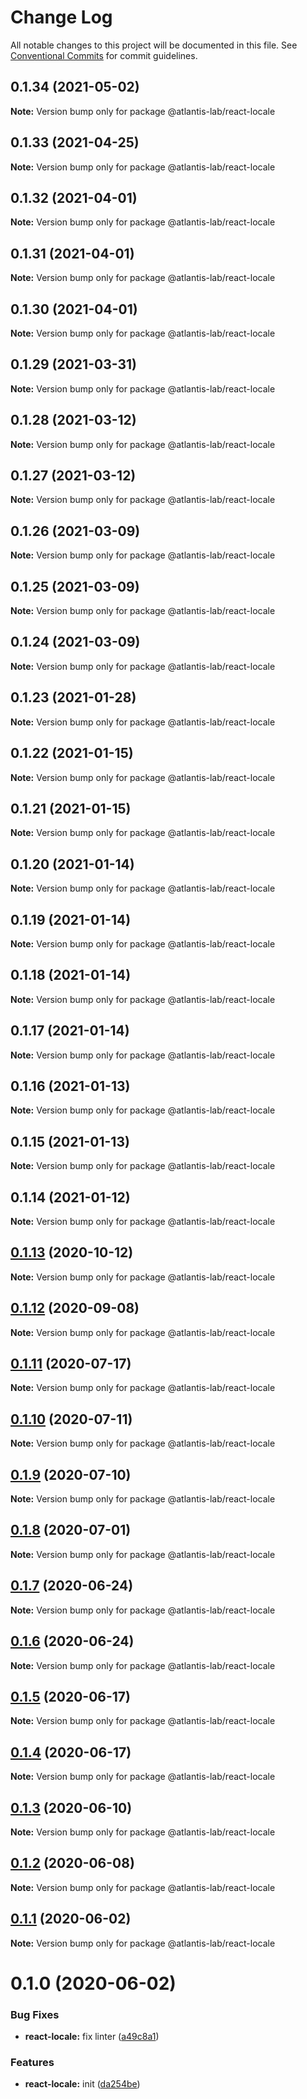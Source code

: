 # Change Log

All notable changes to this project will be documented in this file.
See [Conventional Commits](https://conventionalcommits.org) for commit guidelines.

## 0.1.34 (2021-05-02)

**Note:** Version bump only for package @atlantis-lab/react-locale





## 0.1.33 (2021-04-25)

**Note:** Version bump only for package @atlantis-lab/react-locale





## 0.1.32 (2021-04-01)

**Note:** Version bump only for package @atlantis-lab/react-locale





## 0.1.31 (2021-04-01)

**Note:** Version bump only for package @atlantis-lab/react-locale





## 0.1.30 (2021-04-01)

**Note:** Version bump only for package @atlantis-lab/react-locale





## 0.1.29 (2021-03-31)

**Note:** Version bump only for package @atlantis-lab/react-locale





## 0.1.28 (2021-03-12)

**Note:** Version bump only for package @atlantis-lab/react-locale





## 0.1.27 (2021-03-12)

**Note:** Version bump only for package @atlantis-lab/react-locale





## 0.1.26 (2021-03-09)

**Note:** Version bump only for package @atlantis-lab/react-locale





## 0.1.25 (2021-03-09)

**Note:** Version bump only for package @atlantis-lab/react-locale





## 0.1.24 (2021-03-09)

**Note:** Version bump only for package @atlantis-lab/react-locale





## 0.1.23 (2021-01-28)

**Note:** Version bump only for package @atlantis-lab/react-locale





## 0.1.22 (2021-01-15)

**Note:** Version bump only for package @atlantis-lab/react-locale





## 0.1.21 (2021-01-15)

**Note:** Version bump only for package @atlantis-lab/react-locale





## 0.1.20 (2021-01-14)

**Note:** Version bump only for package @atlantis-lab/react-locale





## 0.1.19 (2021-01-14)

**Note:** Version bump only for package @atlantis-lab/react-locale





## 0.1.18 (2021-01-14)

**Note:** Version bump only for package @atlantis-lab/react-locale





## 0.1.17 (2021-01-14)

**Note:** Version bump only for package @atlantis-lab/react-locale





## 0.1.16 (2021-01-13)

**Note:** Version bump only for package @atlantis-lab/react-locale





## 0.1.15 (2021-01-13)

**Note:** Version bump only for package @atlantis-lab/react-locale





## 0.1.14 (2021-01-12)

**Note:** Version bump only for package @atlantis-lab/react-locale





## [0.1.13](https://github.com/Atlantis-Lab/reactjs/compare/@atlantis-lab/react-locale@0.1.12...@atlantis-lab/react-locale@0.1.13) (2020-10-12)

**Note:** Version bump only for package @atlantis-lab/react-locale





## [0.1.12](https://github.com/Atlantis-Lab/reactjs/compare/@atlantis-lab/react-locale@0.1.11...@atlantis-lab/react-locale@0.1.12) (2020-09-08)

**Note:** Version bump only for package @atlantis-lab/react-locale





## [0.1.11](https://github.com/Atlantis-Lab/reactjs/compare/@atlantis-lab/react-locale@0.1.10...@atlantis-lab/react-locale@0.1.11) (2020-07-17)

**Note:** Version bump only for package @atlantis-lab/react-locale





## [0.1.10](https://github.com/Atlantis-Lab/reactjs/compare/@atlantis-lab/react-locale@0.1.9...@atlantis-lab/react-locale@0.1.10) (2020-07-11)

**Note:** Version bump only for package @atlantis-lab/react-locale





## [0.1.9](https://github.com/Atlantis-Lab/reactjs/compare/@atlantis-lab/react-locale@0.1.8...@atlantis-lab/react-locale@0.1.9) (2020-07-10)

**Note:** Version bump only for package @atlantis-lab/react-locale





## [0.1.8](https://github.com/Atlantis-Lab/reactjs/compare/@atlantis-lab/react-locale@0.1.7...@atlantis-lab/react-locale@0.1.8) (2020-07-01)

**Note:** Version bump only for package @atlantis-lab/react-locale





## [0.1.7](https://github.com/Atlantis-Lab/reactjs/compare/@atlantis-lab/react-locale@0.1.6...@atlantis-lab/react-locale@0.1.7) (2020-06-24)

**Note:** Version bump only for package @atlantis-lab/react-locale





## [0.1.6](https://github.com/Atlantis-Lab/reactjs/compare/@atlantis-lab/react-locale@0.1.5...@atlantis-lab/react-locale@0.1.6) (2020-06-24)

**Note:** Version bump only for package @atlantis-lab/react-locale





## [0.1.5](https://github.com/Atlantis-Lab/reactjs/compare/@atlantis-lab/react-locale@0.1.4...@atlantis-lab/react-locale@0.1.5) (2020-06-17)

**Note:** Version bump only for package @atlantis-lab/react-locale





## [0.1.4](https://github.com/Atlantis-Lab/reactjs/compare/@atlantis-lab/react-locale@0.1.3...@atlantis-lab/react-locale@0.1.4) (2020-06-17)

**Note:** Version bump only for package @atlantis-lab/react-locale





## [0.1.3](https://github.com/Atlantis-Lab/reactjs/compare/@atlantis-lab/react-locale@0.1.2...@atlantis-lab/react-locale@0.1.3) (2020-06-10)

**Note:** Version bump only for package @atlantis-lab/react-locale





## [0.1.2](https://github.com/Atlantis-Lab/reactjs/compare/@atlantis-lab/react-locale@0.1.1...@atlantis-lab/react-locale@0.1.2) (2020-06-08)

**Note:** Version bump only for package @atlantis-lab/react-locale





## [0.1.1](https://github.com/Atlantis-Lab/reactjs/compare/@atlantis-lab/react-locale@0.1.0...@atlantis-lab/react-locale@0.1.1) (2020-06-02)

**Note:** Version bump only for package @atlantis-lab/react-locale

# 0.1.0 (2020-06-02)

### Bug Fixes

- **react-locale:** fix linter ([a49c8a1](https://github.com/Atlantis-Lab/reactjs/commit/a49c8a15a5b330238e2ab957e3ecbf100ab0c182))

### Features

- **react-locale:** init ([da254be](https://github.com/Atlantis-Lab/reactjs/commit/da254be09a8f8815b9b1beafaee4732ada8ca293))
